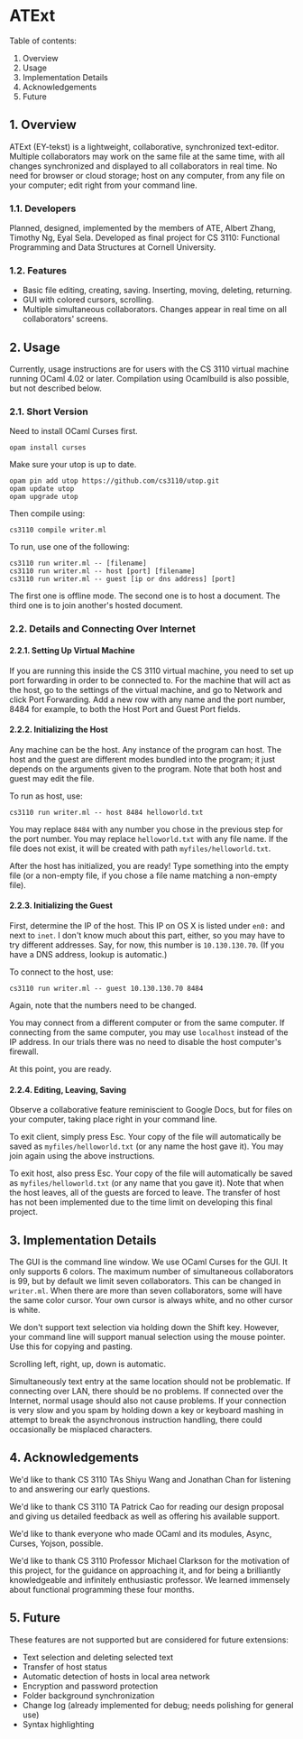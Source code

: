 # ATExt

Table of contents:
 1. Overview
 2. Usage
 3. Implementation Details
 4. Acknowledgements
 5. Future

## 1. Overview

ATExt (EY-tekst) is a lightweight, collaborative, synchronized text-editor. Multiple collaborators may work on the same file at the same time, with all changes synchronized and displayed to all collaborators in real time. No need for browser or cloud storage; host on any computer, from any file on your computer; edit right from your command line.

### 1.1. Developers

Planned, designed, implemented by the members of ATE, Albert Zhang, Timothy Ng, Eyal Sela. Developed as final project for CS 3110: Functional Programming and Data Structures at Cornell University.

### 1.2. Features

- Basic file editing, creating, saving. Inserting, moving, deleting, returning.
- GUI with colored cursors, scrolling.
- Multiple simultaneous collaborators. Changes appear in real time on all collaborators' screens.

## 2. Usage

Currently, usage instructions are for users with the CS 3110 virtual machine running OCaml 4.02 or later. Compilation using Ocamlbuild is also possible, but not described below.

### 2.1. Short Version

Need to install OCaml Curses first.
```
opam install curses
```
Make sure your utop is up to date.
```
opam pin add utop https://github.com/cs3110/utop.git
opam update utop
opam upgrade utop
```
Then compile using:
```
cs3110 compile writer.ml
```
To run, use one of the following:
```
cs3110 run writer.ml -- [filename]
cs3110 run writer.ml -- host [port] [filename]
cs3110 run writer.ml -- guest [ip or dns address] [port]
```
The first one is offline mode. The second one is to host a document. The third one is to join another's hosted document.

### 2.2. Details and Connecting Over Internet

#### 2.2.1. Setting Up Virtual Machine

If you are running this inside the CS 3110 virtual machine, you need to set up port forwarding in order to be connected to. For the machine that will act as the host, go to the settings of the virtual machine, and go to Network and click Port Forwarding. Add a new row with any name and the port number, 8484 for example, to both the Host Port and Guest Port fields.

#### 2.2.2. Initializing the Host

Any machine can be the host. Any instance of the program can host. The host and the guest are different modes bundled into the program; it just depends on the arguments given to the program. Note that both host and guest may edit the file.

To run as host, use:
```
cs3110 run writer.ml -- host 8484 helloworld.txt
```
You may replace `8484` with any number you chose in the previous step for the port number. You may replace `helloworld.txt` with any file name. If the file does not exist, it will be created with path `myfiles/helloworld.txt`.

After the host has initialized, you are ready! Type something into the empty file (or a non-empty file, if you chose a file name matching a non-empty file).

#### 2.2.3. Initializing the Guest

First, determine the IP of the host. This IP on OS X is listed under `en0:` and next to `inet`. I don't know much about this part, either, so you may have to try different addresses. Say, for now, this number is `10.130.130.70`. (If you have a DNS address, lookup is automatic.)

To connect to the host, use:
```
cs3110 run writer.ml -- guest 10.130.130.70 8484
```
Again, note that the numbers need to be changed.

You may connect from a different computer or from the same computer. If connecting from the same computer, you may use `localhost` instead of the IP address. In our trials there was no need to disable the host computer's firewall.

At this point, you are ready.

#### 2.2.4. Editing, Leaving, Saving

Observe a collaborative feature reminiscient to Google Docs, but for files on your computer, taking place right in your command line.

To exit client, simply press Esc. Your copy of the file will automatically be saved as `myfiles/helloworld.txt` (or any name the host gave it). You may join again using the above instructions.

To exit host, also press Esc. Your copy of the file will automatically be saved as `myfiles/helloworld.txt` (or any name that you gave it). Note that when the host leaves, all of the guests are forced to leave. The transfer of host has not been implemented due to the time limit on developing this final project.

## 3. Implementation Details

The GUI is the command line window. We use OCaml Curses for the GUI. It only supports 6 colors. The maximum number of simultaneous collaborators is 99, but by default we limit seven collaborators. This can be changed in `writer.ml`. When there are more than seven collaborators, some will have the same color cursor. Your own cursor is always white, and no other cursor is white.

We don't support text selection via holding down the Shift key. However, your command line will support manual selection using the mouse pointer. Use this for copying and pasting.

Scrolling left, right, up, down is automatic.

Simultaneously text entry at the same location should not be problematic. If connecting over LAN, there should be no problems. If connected over the Internet, normal usage should also not cause problems. If your connection is very slow and you spam by holding down a key or keyboard mashing in attempt to break the asynchronous instruction handling, there could occasionally be misplaced characters.

## 4. Acknowledgements

We'd like to thank CS 3110 TAs Shiyu Wang and Jonathan Chan for listening to and answering our early questions.

We'd like to thank CS 3110 TA Patrick Cao for reading our design proposal and giving us detailed feedback as well as offering his available support.

We'd like to thank everyone who made OCaml and its modules, Async, Curses, Yojson, possible.

We'd like to thank CS 3110 Professor Michael Clarkson for the motivation of this project, for the guidance on approaching it, and for being a brilliantly knowledgeable and infinitely enthusiastic professor. We learned immensely about functional programming these four months.

## 5. Future

These features are not supported but are considered for future extensions:

 - Text selection and deleting selected text
 - Transfer of host status
 - Automatic detection of hosts in local area network
 - Encryption and password protection
 - Folder background synchronization
 - Change log (already implemented for debug; needs polishing for general use)
 - Syntax highlighting
